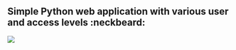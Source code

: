 ## Simple Python web application with various user and access levels :neckbeard:

![](https://drive.google.com/open?id=0B32sdRRH1VvgSjhDM3B1dHFoR3hxMG9CS1lYM1lWWHRjZEpF)